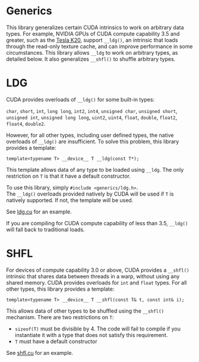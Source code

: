 Generics
===

This library generalizes certain CUDA intrinsics to work on arbitrary
data types.  For example, NVIDIA GPUs of CUDA compute capability 3.5
and greater, such as the [Tesla
K20](http://www.nvidia.com/object/personal-supercomputing.html),
support `__ldg()`, an intrinsic that loads through the read-only
texture cache, and can improve performance in some circumstances.
This library allows `__ldg` to work on arbitrary types, as detailed
below. It also generalizes `__shfl()` to shuffle arbitrary types.

LDG
===

CUDA provides overloads of `__ldg()` for some built-in types:

`char`, `short`, `int`, `long long`, `int2`, `int4`, `unsigned
char`, `unsigned short`, `unsigned int`, `unsigned long long`,
`uint2`, `uint4`, `float`, `double`, `float2`, `float4`, `double2`.

However, for all other types, including user defined types, the native
overloads of `__ldg()` are insufficient.  To solve this problem, this
library provides a template:

    template<typename T> __device__ T __ldg(const T*);

This template allows data of any type to be loaded using `__ldg`. The
only restriction on `T` is that it have a default constructor.


To use this library, simply `#include <generics/ldg.h>`.  
The `__ldg()` overloads provided natively by CUDA will be used if `T`
is natively supported.  If not, the template will be used.

See
[ldg.cu](http://github.com/BryanCatanzaro/generics/blob/master/test/ldg.cu)
for an example.

If you are compiling for CUDA compute capability of less than 3.5,
`__ldg()` will fall back to traditional loads.

SHFL
====

For devices of compute capability 3.0 or above, CUDA provides a
`__shfl()` intrinsic that shares data between threads in a warp,
without using any shared memory.  CUDA provides overloads for `int`
and `float` types.  For all other types, this library provides a
template:

    template<typename T> __device__ T __shfl(const T& t, const int& i);

This allows data of other types to be shuffled using the `__shfl()`
mechanism. There are two restrictions on `T`:

 * `sizeof(T)` must be divisible by 4. The code will fail to compile
      if you instantiate it with a type that does not satisfy this
      requirement.
 * `T` must have a default constructor

See
[shfl.cu](http://github.com/BryanCatanzaro/generics/blob/master/test/shfl.cu)
for an example.